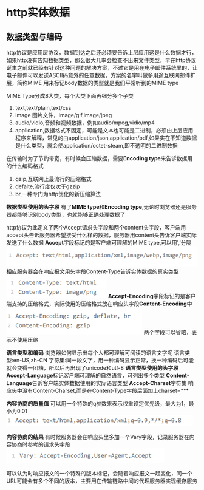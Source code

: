 # http实体数据

## 数据类型与编码
http协议是应用层协议，数据到达之后还必须要告诉上层应用这是什么数据才行，如果http没有告知数据类型，那么很大几率会检查不出来文件类型，早在http协议诞生之前就已经有针对这种问题的解决方案，不过它是用在电子邮件系统里的，让电子邮件可以发送ASCII码意外的任意数据，方案的名字叫做多用途互联网邮件扩展，简称MIME
用来标记body数据的类型就是我们平常听到的MIME type

MIME Type分成8大类，每个大类下面再细分多个子类
1. text,text/plain,text/css
2. image 图片文件，image/gif,image/jpeg
3. audio/vidio,音频和视频数据，例如audio/mpeg,vidio/mp4
4. application,数据格式不固定，可能是文本也可能是二进制，必须由上层应用程序来解释，常见的由application/json,application/pdf,如果实在不知道数据是什么类型，就会使application/octet-steam,即不透明的二进制数据

在传输时为了节约带宽，有时候会压缩数据，需要**Encoding type**来告诉数据用的什么编码格式
1. gzip,互联网上最流行的压缩格式
2. defalte,流行度仅次于gzzip
3. br,一种专门为http优化的新压缩算法

**数据类型使用的头字段**
有了**MIME type**和**Encoding type**,无论时浏览器还是服务器都能够识别body类型，也就能够正确处理数据了

http协议为此定义了两个Accept请求头字段和两个content头字段，客户端用accept头告诉服务器希望接受什么样的数据，服务器用content头告诉客户端实际发送了什么数据
**Accept**字段标记的是客户端可理解的MIME type,可以用','分隔
![](./images/QQ截图20210731165931.png)
相应服务器会在响应报文用头字段Content-Type告诉实体数据的真实类型
![](./images/QQ截图20210731170035.png)
**Accept-Encoding**字段标记的是客户端支持的压缩格式，实际使用的压缩格式放在响应头字段**Content-Encoding**中
![](./images/QQ截图20210731170146.png)
两个字段可以省略，表示不使用压缩

**语言类型和编码**
浏览器如何显示出每个人都可理解可阅读的语言文字呢
语言类型:en-US,zh-CN
字符集:同一段文字，用一种编码显示正常，换一种编码后可能就会变得一团糟，所以后再出现了unicode和utf-8
**语言类型使用的头字段**
**Accept-Language**标记客户端可理解的自然语言，可列出多个类型
**Content-Language**告诉客户端实体数据使用的实际语言类型
**Accept-Charset**字符集
响应头中没有Content-Charset,而是在Content-Type字段后面加上charset=***

**内容协商的质量值**
可以用一个特殊的q参数来表示权重设定优先级，最大为1，最小为0.01
![](./images/QQ截图20210731171008.png)

**内容协商的结果**
有时候服务器会在响应头里多加一个Vary字段，记录服务器在内容协商时参考的请求头字段
![](./images/QQ截图20210731171132.png)

可以认为时响应报文的一个特殊的版本标记，会随着响应报文一起变化，同一个URL可能会有多个不同的版本，主要用在传输链路中间的代理服务器实现缓存服务